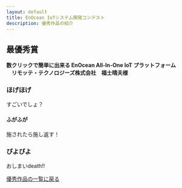 ```yaml
---
layout: default
title: EnOcean IoTシステム開発コンテスト
description: 優秀作品の紹介
---
```


## 最優秀賞

**数クリックで簡単に出来る EnOcean All-In-One IoT プラットフォーム**  
　**リモッテ・テクノロジーズ株式会社　福士晴夫様**

<!-- この行以降を自由に編集してください！ -->

### ほげほげ

すごいでしょ？

#### ふがふが

施されたら施し返す！

### ぴよぴよ

おしまいdeath!!


<!-- 以下の行は残してください！ -->
[優秀作品の一覧に戻る](index)
